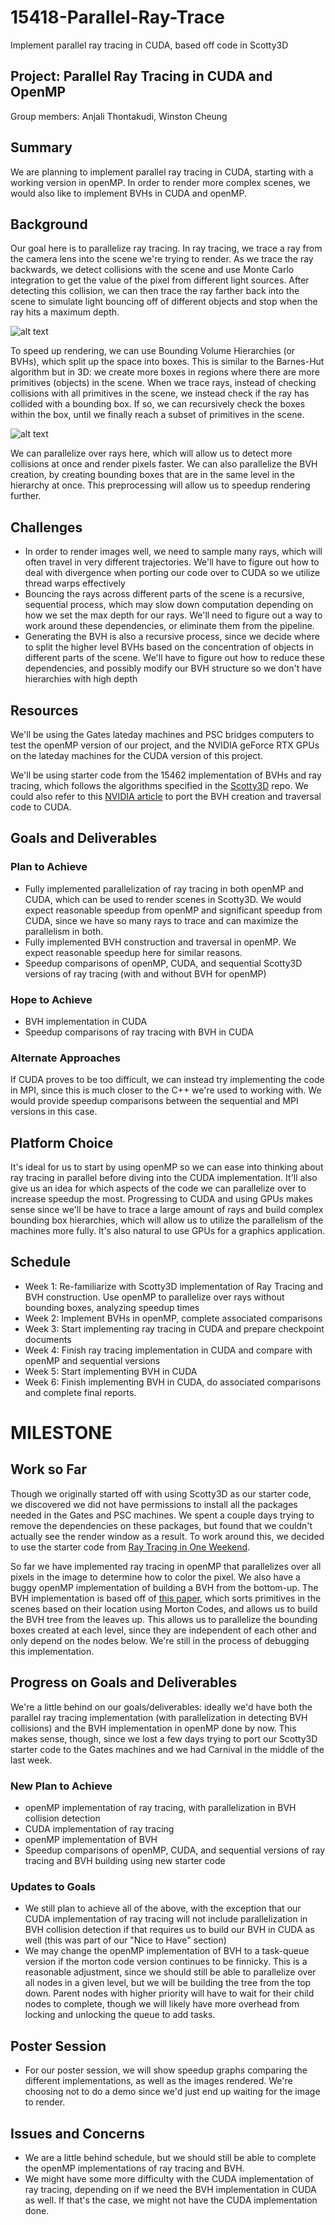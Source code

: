 # 15418-Parallel-Ray-Trace
Implement parallel ray tracing in CUDA, based off code in Scotty3D 

## Project: Parallel Ray Tracing in CUDA and OpenMP
Group members: Anjali Thontakudi, Winston Cheung

## Summary
We are planning to implement parallel ray tracing in CUDA, starting with a working version in openMP. In order to render more complex scenes, we would also like to implement BVHs in CUDA and openMP.

## Background
Our goal here is to parallelize ray tracing. In ray tracing, we trace a ray from the camera lens into the scene we're trying to render. As we trace the ray backwards, we detect collisions with the scene and use Monte Carlo integration to get the value of the pixel from different light sources. After detecting this collision, we can then trace the ray farther back into the scene to simulate light bouncing off of different objects and stop when the ray hits a maximum depth. 

![alt text](https://github.com/AnjaliT123/15418-Parallel-Ray-Trace/blob/c571e683c76f8a4c3c326f61e3531a7cd6876523/raytrace_pics/Ray%20Tracing%20Diagram.png)


To speed up rendering, we can use Bounding Volume Hierarchies (or BVHs), which split up the space into boxes. This is similar to the Barnes-Hut algorithm but in 3D: we create more boxes in regions where there are more primitives (objects) in the scene. When we trace rays, instead of checking collisions with all primitives in the scene, we instead check if the ray has collided with a bounding box. If so, we can recursively check the boxes within the box, until we finally reach a subset of primitives in the scene. 

![alt text](https://github.com/AnjaliT123/15418-Parallel-Ray-Trace/blob/c571e683c76f8a4c3c326f61e3531a7cd6876523/raytrace_pics/BVH%20Diagram.png)

We can parallelize over rays here, which will allow us to detect more collisions at once and render pixels faster. We can also parallelize the BVH creation, by creating bounding boxes that are in the same level in the hierarchy at once. This preprocessing will allow us to speedup rendering further. 

## Challenges
* In order to render images well, we need to sample many rays, which will often travel in very different trajectories. We'll have to figure out how to deal with divergence when porting our code over to CUDA so we utilize thread warps effectively 
* Bouncing the rays across different parts of the scene is a recursive, sequential process, which may slow down computation depending on how we set the max depth for our rays. We'll need to figure out a way to work around these dependencies, or eliminate them from the pipeline. 
* Generating the BVH is also a recursive process, since we decide where to split the higher level BVHs based on the concentration of objects in different parts of the scene. We'll have to figure out how to reduce these dependencies, and possibly modify our BVH structure so we don't have hierarchies with high depth

## Resources
We'll be using the Gates lateday machines and PSC bridges computers to test the openMP version of our project, and the NVIDIA geForce RTX GPUs on the lateday machines for the CUDA version of this project. 

We'll be using starter code from the 15462 implementation of BVHs and ray tracing, which follows the algorithms specified in the [Scotty3D](https://cmu-graphics.github.io/Scotty3D/) repo. We could also refer to this [NVIDIA article](https://developer.nvidia.com/blog/thinking-parallel-part-ii-tree-traversal-gpu/) to port the BVH creation and traversal code to CUDA. 

## Goals and Deliverables

### Plan to Achieve
* Fully implemented parallelization of ray tracing in both openMP and CUDA, which can be used to render scenes in Scotty3D. We would expect reasonable speedup from openMP and significant speedup from CUDA, since we have so many rays to trace and can maximize the parallelism in both. 
* Fully implemented BVH construction and traversal in openMP. We expect reasonable speedup here for similar reasons. 
* Speedup comparisons of openMP, CUDA, and sequential Scotty3D versions of ray tracing (with and without BVH for openMP)

### Hope to Achieve
* BVH implementation in CUDA 
* Speedup comparisons of ray tracing with BVH in CUDA 

### Alternate Approaches
If CUDA proves to be too difficult, we can instead try implementing the code in MPI, since this is much closer to the C++ we're used to working with. We would provide speedup comparisons between the sequential and MPI versions in this case. 


## Platform Choice
It's ideal for us to start by using openMP so we can ease into thinking about ray tracing in parallel before diving into the CUDA implementation. It'll also give us an idea for which aspects of the code we can parallelize over to increase speedup the most. Progressing to CUDA and using GPUs makes sense since we'll be have to trace a large amount of rays and build complex bounding box hierarchies, which will allow us to utilize the parallelism of the machines more fully. It's also natural to use GPUs for a graphics application. 


## Schedule
* Week 1: Re-familiarize with Scotty3D implementation of Ray Tracing and BVH construction. Use openMP to parallelize over rays without bounding boxes, analyzing speedup times
* Week 2:  Implement BVHs in openMP, complete associated comparisons
* Week 3: Start implementing ray tracing in CUDA and prepare checkpoint documents
* Week 4: Finish ray tracing implementation in CUDA and compare with openMP and sequential versions
* Week 5: Start implementing BVH in CUDA 
* Week 6: Finish implementing BVH in CUDA, do associated comparisons and complete final reports.  



# MILESTONE

## Work so Far
Though we originally started off with using Scotty3D as our starter code, we discovered we did not have permissions to install all the packages needed in the Gates and PSC machines. We spent a couple days trying to remove the dependencies on these packages, but found that we couldn't actually see the render window as a result. To work around this, we decided to use the starter code from [Ray Tracing in One Weekend](https://github.com/RayTracing/raytracing.github.io). 

So far we have implemented ray tracing in openMP that parallelizes over all pixels in the image to determine how to color the pixel. We also have a buggy openMP implementation of building a BVH from the bottom-up. The BVH implementation is based off of [this paper](https://luebke.us/publications/eg09.pdf), which sorts primitives in the scenes based on their location using Morton Codes, and allows us to build the BVH tree from the leaves up. This allows us to parallelize the bounding boxes created at each level, since they are independent of each other and only depend on the nodes below. We're still in the process of debugging this implementation. 

## Progress on Goals and Deliverables
We're a little behind on our goals/deliverables: ideally we'd have both the parallel ray tracing implementation (with parallelization in detecting BVH collisions) and the BVH implementation in openMP done by now. This makes sense, though, since we lost a few days trying to port our Scotty3D starter code to the Gates machines and we had Carnival in the middle of the last week. 

### New Plan to Achieve 
* openMP implementation of ray tracing, with parallelization in BVH collision detection 
* CUDA implementation of ray tracing
* openMP implementation of BVH
* Speedup comparisons of openMP, CUDA, and sequential versions of ray tracing and BVH building using new starter code

### Updates to Goals
*  We still plan to achieve all of the above, with the exception that our CUDA implementation of ray tracing will not include parallelization in BVH collision detection if that requires us to build our BVH in CUDA as well (this was part of our "Nice to Have" section)
*  We may change the openMP implementation of BVH to a task-queue version if the morton code version continues to be finnicky. This is a reasonable adjustment, since we should still be able to parallelize over all nodes in a given level, but we will be building the tree from the top down. Parent nodes with higher priority will have to wait for their child nodes to complete, though we will likely have more overhead from locking and unlocking the queue to add tasks. 

## Poster Session 
* For our poster session, we will show speedup graphs comparing the different implementations, as well as the images rendered. We're choosing not to do a demo since we'd just end up waiting for the image to render. 


## Issues and Concerns
* We are a little behind schedule, but we should still be able to complete the openMP implementations of ray tracing and BVH. 
* We might have some more difficulty with the CUDA implementation of ray tracing, depending on if we need the BVH implementation in CUDA as well. If that's the case, we might not have the CUDA implementation done. 


